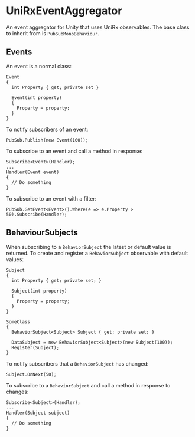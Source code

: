 # UniRxEventAggregator

An event aggregator for Unity that uses UniRx observables. The base class to inherit from is `PubSubMonoBehaviour`.

## Events

An event is a normal class:

    Event
    {
      int Property { get; private set }
      
      Event(int property)
      {
        Property = property;
      }
    }
    
To notify subscribers of an event:

    PubSub.Publish(new Event(100));

To subscribe to an event and call a method in response:

    Subscribe<Event>(Handler);
    ...
    Handler(Event event)
    {
      // Do something
    }
    
To subscribe to an event with a filter:

    PubSub.GetEvent<Event>().Where(e => e.Property > 50).Subscribe(Handler);
    
## BehaviourSubjects

When subscribing to a `BehaviorSubject` the latest or default value is returned. To create and register a `BehaviorSubject` observable with default values:

    Subject
    {
      int Property { get; private set; }
        
      Subject(int property)
      {
        Property = property;
      }
    }

    SomeClass
    {
      BehaviorSubject<Subject> Subject { get; private set; }
      
      DataSubject = new BehaviorSubject<Subject>(new Subject(100));
      Register(Subject);
    }
    
To notify subscribers that a `BehaviorSubject` has changed:

    Subject.OnNext(50);
    
To subscribe to a `BehaviorSubject` and call a method in response to changes:

    Subscribe<Subject>(Handler);
    ...
    Handler(Subject subject)
    {
      // Do something
    }
    
